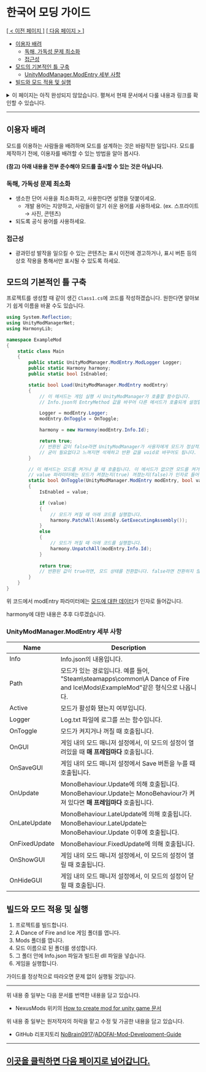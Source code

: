 # 한국어 모딩 가이드 <!-- omit in toc -->

[[ < 이전 페이지 ]](./dev-1.md) [[ 다음 페이지 > ]](./dev-3.md)

- [이용자 배려](#이용자-배려)
  - [독해, 가독성 문제 최소화](#독해-가독성-문제-최소화)
  - [접근성](#접근성)
- [모드의 기본적인 틀 구축](#모드의-기본적인-틀-구축)
  - [UnityModManager.ModEntry 세부 사항](#unitymodmanagermodentry-세부-사항)
- [빌드와 모드 적용 및 실행](#빌드와-모드-적용-및-실행)

<details>
<summary>이 페이지는 아직 완성되지 않았습니다. 펼쳐서 현재 문서에서 다룰 내용과 링크를 확인할 수 있습니다.</summary>

<ul>
    <li>유니티 모드 만들기 튜토리얼: <a href="https://wiki.nexusmods.com/index.php/How_to_create_mod_for_unity_game">
    https://wiki.nexusmods.com/index.php/How_to_create_mod_for_unity_game</a>
    <ul>
        <li>모드를 만들 때 클래스들의 형태 및 필수 조건 등을 설명하면서 Reflection을 이용해 더 깔끔하게 정리하면 특정 기능을 중점으로 한 프로그래밍이 가능함을 설명.</li>
        <li>Reflection 및 Attribute에 대한 소개 또한 포함.</li>
        <li>+) 독자의 Unity 엔진 자체에 대한 이해도가 중요함. Unity 엔진이 작동하는 방식, 게임의 파일 구조등을 모르면 모딩이 쉽지 않을 가능성이 상당히 높음.</li>
    </ul>
    </li>
    <li>커스텀 Asset 추가: <a href="https://docs.unity3d.com/ru/2021.1/Manual/AssetBundlesIntro.html">https://docs.unity3d.com/ru/2021.1/Manual/AssetBundlesIntro.html</a>
    <ul>
        <li>만약 게임 내에 없는 특정 텍스처를 모드가 필요로 할 일이 생겼을 때 위 문서를 참조해 에셋을 모드 단위로 추가할 수 있는 방법 소개.</li>
    </ul>
    </li>
    <li>커스텀 GUI: <a href="https://docs.unity3d.com/Manual/GUIScriptingGuide.html">https://docs.unity3d.com/Manual/GUIScriptingGuide.html</a>
    <ul>
        <li>유니티 내에서 GUI를 쉽게 만드는 방법을 소개하고 간단한 모드 설정 GUI를 만드는 방법 소개.</li>
    </ul>
    </li>
    <li>Harmony 패치: <a href="https://harmony.pardeike.net/articles/intro.html">https://harmony.pardeike.net/articles/intro.html</a>
        <ul>
        <li>Harmony를 이용해 게임 내에 있는 어셈블리의 메서드를 패치하는 방법 소개.</li>
        <li>패치의 원리에 대한 설명 또한 포함.</li>
        </ul>
    </li>
    <li>C# Reflection: <a href="https://docs.microsoft.com/en-us/dotnet/csharp/programming-guide/concepts/reflection">
    https://docs.microsoft.com/en-us/dotnet/csharp/programming-guide/concepts/reflection</a></li>
    <li>dnSpy: <a href="https://github.com/dnSpy/dnSpy">https://github.com/dnSpy/dnSpy</a>
        <ul>
        <li>프로그램을 이용해 게임의 코드를 읽는 방법 소개.</li>
        </ul>
    </li>
    <li>UnityAssetBundleExtractor (UABE): <a href="https://github.com/DerPopo/UABE">https://github.com/DerPopo/UABE</a>
        <ul>
        <li>필요한 경우 유니티의 Asset을 뜯고 특정 리소스를 사용하는 방법 소개.</li>
        </ul>
    </li>
    <li>GitHub 등으로 출시된 오픈 소스 (모드)를 참고할 때 오픈 소스의 라이선스를 준수하도록 설명.</li>
</ul>

</details>

---

## 이용자 배려

모드를 이용하는 사람들을 배려하며 모드를 설계하는 것은 바람직한 일입니다. 모드를 제작하기 전에, 이용자를 배려할 수 있는 방법을 알아 봅시다.

**(참고) 아래 내용을 전부 준수해야 모드를 출시할 수 있는 것은 아닙니다.**

### 독해, 가독성 문제 최소화

- 생소한 단어 사용을 최소화하고, 사용한다면 설명을 덧붙이세요.
  - 개발 용어는 지양하고, 사람들이 알기 쉬운 용어를 사용하세요. (ex. 스프라이트 → 사진, 콘텐츠)
- 되도록 공식 용어를 사용하세요.

### 접근성

- 광과민성 발작을 일으킬 수 있는 콘텐츠는 표시 이전에 경고하거나, 표시 버튼 등의 상호 작용을 통해서만 표시될 수 있도록 하세요.

## 모드의 기본적인 틀 구축

프로젝트를 생성할 때 같이 생긴 `Class1.cs`에 코드를 작성하겠습니다. 원한다면 알아보기 쉽게 이름을 바꿀 수도 있습니다.

```cs
using System.Reflection;
using UnityModManagerNet;
using HarmonyLib;

namespace ExampleMod
{
    static class Main
    {
        public static UnityModManager.ModEntry.ModLogger Logger;
        public static Harmony harmony;
        public static bool IsEnabled;

        static bool Load(UnityModManager.ModEntry modEntry)
        {
            // 이 메서드는 게임 실행 시 UnityModManager가 호출할 함수입니다.
            // Info.json의 EntryMethod 값을 바꾸어 다른 메서드가 호출되게 설정할 수 있습니다.

            Logger = modEntry.Logger;
            modEntry.OnToggle = OnToggle;

            harmony = new Harmony(modEntry.Info.Id);

            return true;
            // 반환된 값이 false라면 UnityModManager가 사용자에게 모드가 정상적으로 로드되지 않았다고 표시합니다.
            // 굳이 필요없다고 느껴지면 삭제하고 반환 값을 void로 바꾸어도 됩니다.
        }

        // 이 메서드는 모드를 켜거나 끌 때 호출됩니다. 이 메서드가 없으면 모드를 켜거나 끌 때 마다 게임을 재시작해야 합니다.
        // value 파라미터에는 모드가 켜졌는지(true) 꺼졌는지(false)가 인자로 들어갑니다.
        static bool OnToggle(UnityModManager.ModEntry modEntry, bool value)
        {
            IsEnabled = value;

            if (value)
            {
                // 모드가 켜질 때 아래 코드를 실행합니다.
                harmony.PatchAll(Assembly.GetExecutingAssembly());
            }
            else
            {
                // 모드가 꺼질 때 아래 코드를 실행합니다.
                harmony.UnpatchAll(modEntry.Info.Id);
            }
            
            return true;
            // 반환된 값이 true라면, 모드 상태를 전환합니다. false라면 전환하지 않습니다.
        }
    }
}
```

위 코드에서 modEntry 파라미터에는 [모드에 대한 데이터](#unitymodmanagermodentry-세부-사항)가 인자로 들어갑니다.

harmony에 대한 내용은 추후 다루겠습니다.

### UnityModManager.ModEntry 세부 사항

| Name            	| Description                                                                                                                  	|
|---------------	|-------------------------------------------------------------------------------------------------------------------------------	|
| Info          	| Info.json의 내용입니다.                                                                                                       	|
| Path          	| 모드가 있는 경로입니다. 예를 들어, "Steam\steamapps\common\A Dance of Fire and Ice\Mods\ExampleMod\"같은 형식으로 나옵니다.     	|
| Active        	| 모드가 활성화 됐는지 여부입니다.                                                                                              	|
| Logger        	| Log.txt 파일에 로그를 쓰는 함수입니다.                                                                                         	|
| OnToggle      	| 모드가 켜지거나 꺼질 때 호출됩니다.                                                                                            	|
| OnGUI         	| 게임 내의 모드 매니저 설정에서, 이 모드의 설정이 열려있을 때 **매 프레임마다** 호출됩니다.                                        	|
| OnSaveGUI     	| 게임 내의 모드 매니저 설정에서 Save 버튼을 누를 때 호출됩니다.                                                                    	|
| OnUpdate      	| MonoBehaviour.Update에 의해 호출됩니다. MonoBehaviour.Update는 MonoBehaviour가 켜져 있다면 **매 프레임마다** 호출됩니다.          	|
| OnLateUpdate  	| MonoBehaviour.LateUpdate에 의해 호출됩니다. MonoBehaviour.LateUpdate는 MonoBehaviour.Update 이후에 호출됩니다.                   	|
| OnFixedUpdate 	| MonoBehaviour.FixedUpdate에 의해 호출됩니다.                                                                                     	|
| OnShowGUI     	| 게임 내의 모드 매니저 설정에서, 이 모드의 설정이 열릴 때 호출됩니다.                                                                	|
| OnHideGUI     	| 게임 내의 모드 매니저 설정에서, 이 모드의 설정이 닫힐 때 호출됩니다.                                                              	|

## 빌드와 모드 적용 및 실행

1. 프로젝트를 빌드합니다.
2. A Dance of Fire and Ice 게임 폴더를 엽니다.
3. Mods 폴더를 엽니다.
4. 모드 이름으로 된 폴더를 생성합니다.
5. 그 폴더 안에 Info.json 파일과 빌드된 dll 파일을 넣습니다.
6. 게임을 실행합니다.

가이드를 정상적으로 따라오면 문제 없이 실행될 것입니다.

---

위 내용 중 일부는 다음 문서를 번역한 내용을 담고 있습니다.

* NexusMods 위키의 [How to create mod for unity game 문서](https://wiki.nexusmods.com/index.php/How_to_create_mod_for_unity_game)

위 내용 중 일부는 원저작자의 허락을 맡고 수정 및 가공한 내용을 담고 있습니다.

* GitHub 리포지토리 [NoBrain0917](https://github.com/NoBrain0917)/[ADOFAI-Mod-Development-Guide](https://github.com/NoBrain0917/ADOFAI-Mod-Development-Guide/blob/main/dev2.md)

---

## [이곳을 클릭하면 다음 페이지로 넘어갑니다.](./dev-3.md) <!-- omit in toc -->